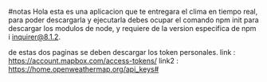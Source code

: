 #notas
Hola esta es una aplicacion que te entregara el clima en tiempo real, para poder descargarla y ejecutarla debes
ocupar el comando npm init para descargar los modulos de node, y requiere de la version especifica
de npm i inquirer@8.1.2.

de estas dos paginas se deben descargar los token personales.
link : https://account.mapbox.com/access-tokens/
link2 : https://home.openweathermap.org/api_keys#